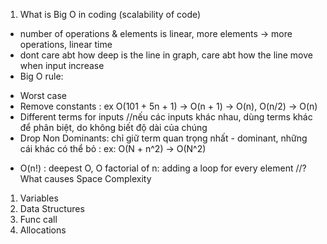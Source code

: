 1. What is Big O in coding (scalability of code)

- number of operations & elements is linear, more elements -> more operations, linear time
- dont care abt how deep is the line in graph, care abt how the line move when input increase
- Big O rule:

* Worst case
* Remove constants : ex O(101 + 5n + 1) -> O(n + 1) -> O(n), O(n/2) -> O(n)
* Different terms for inputs //nếu các inputs khác nhau, dùng terms khác để phân biệt, do không biết độ dài của chúng
* Drop Non Dominants: chỉ giữ term quan trọng nhất - dominant, những cái khác có thể bỏ : ex: O(N + n^2) -> O(N^2)

- O(n!) : deepest O, O factorial of n: adding a loop for every element
  //? What causes Space Complexity

1. Variables
2. Data Structures
3. Func call
4. Allocations
